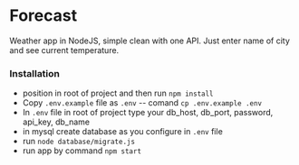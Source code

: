 # Forecast
Weather app in NodeJS, simple clean with one API.
Just enter name of city and see current temperature.

### Installation
* position in root of project and then run `npm install`
* Copy `.env.example` file as `.env` -- comand `cp .env.example .env`
* In `.env` file in root of project type your db_host, db_port, password, api_key, db_name
* in mysql create database as you configure in `.env` file
* run `node database/migrate.js`
* run app by command `npm start`
